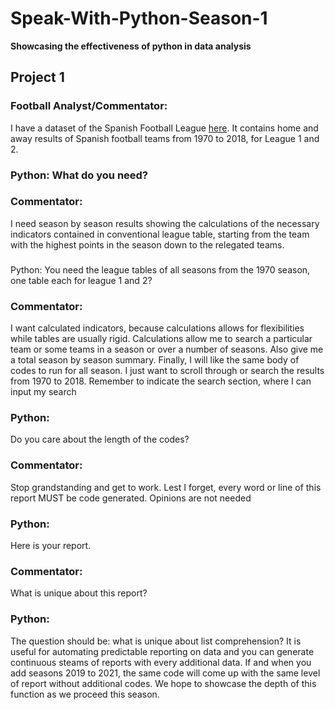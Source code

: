 # Speak-With-Python-Season-1
**Showcasing the effectiveness of python in data analysis**
## Project 1
### Football Analyst/Commentator: 
I have a dataset of the Spanish Football League [here](https://www.kaggle.com/ricardomoya/football-matches-of-spanish-league). It contains home and away results of Spanish football teams from 1970 to 2018, for League 1 and 2.
### Python: What do you need?
### Commentator: 
I need season by season results showing the calculations of the necessary indicators contained in conventional league table, starting from the team with the highest points in the season down to the relegated teams.
### 
Python: You need the league tables of all seasons from the 1970 season, one table each for league 1 and 2?
### Commentator:
I want calculated indicators, because calculations allows for flexibilities while tables are usually rigid. Calculations allow me to search a particular team or some teams in a season or over a number of seasons. Also give me a total season by season summary. Finally, I will like the same body of codes to run for all season. I just want to scroll through or search the results from 1970 to 2018. Remember to indicate the search section, where I can input my search
### Python: 
Do you care about the length of the codes?
### Commentator: 
Stop grandstanding and get to work. Lest I forget, every word or line of this report MUST be code generated. Opinions are not needed
### Python:
Here is your report.
### Commentator:
What is unique about this report?
### Python:
The question should be: what is unique about list comprehension?  It is useful for automating predictable reporting on data and you can generate continuous steams of reports with every additional data. If and when you add seasons 2019 to 2021, the same code will come up with the same level of report without additional codes. We hope to showcase the depth of this function as we proceed this season. 

